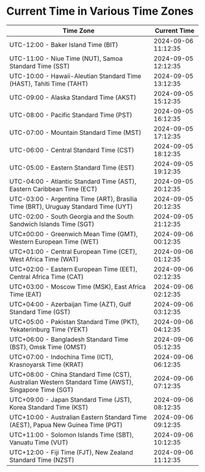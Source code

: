 # Current Time in Various Time Zones

| Time Zone | Current Time |
|-----------|--------------|
| UTC-12:00 - Baker Island Time (BIT) | 2024-09-06 11:12:35 |
| UTC-11:00 - Niue Time (NUT), Samoa Standard Time (SST) | 2024-09-05 12:12:35 |
| UTC-10:00 - Hawaii-Aleutian Standard Time (HAST), Tahiti Time (TAHT) | 2024-09-05 13:12:35 |
| UTC-09:00 - Alaska Standard Time (AKST) | 2024-09-05 15:12:35 |
| UTC-08:00 - Pacific Standard Time (PST) | 2024-09-05 16:12:35 |
| UTC-07:00 - Mountain Standard Time (MST) | 2024-09-05 17:12:35 |
| UTC-06:00 - Central Standard Time (CST) | 2024-09-05 18:12:35 |
| UTC-05:00 - Eastern Standard Time (EST) | 2024-09-05 19:12:35 |
| UTC-04:00 - Atlantic Standard Time (AST), Eastern Caribbean Time (ECT) | 2024-09-05 20:12:35 |
| UTC-03:00 - Argentina Time (ART), Brasília Time (BRT), Uruguay Standard Time (UYT) | 2024-09-05 20:12:35 |
| UTC-02:00 - South Georgia and the South Sandwich Islands Time (SGT) | 2024-09-05 21:12:35 |
| UTC±00:00 - Greenwich Mean Time (GMT), Western European Time (WET) | 2024-09-06 00:12:35 |
| UTC+01:00 - Central European Time (CET), West Africa Time (WAT) | 2024-09-06 01:12:35 |
| UTC+02:00 - Eastern European Time (EET), Central Africa Time (CAT) | 2024-09-06 02:12:35 |
| UTC+03:00 - Moscow Time (MSK), East Africa Time (EAT) | 2024-09-06 02:12:35 |
| UTC+04:00 - Azerbaijan Time (AZT), Gulf Standard Time (GST) | 2024-09-06 03:12:35 |
| UTC+05:00 - Pakistan Standard Time (PKT), Yekaterinburg Time (YEKT) | 2024-09-06 04:12:35 |
| UTC+06:00 - Bangladesh Standard Time (BST), Omsk Time (OMST) | 2024-09-06 05:12:35 |
| UTC+07:00 - Indochina Time (ICT), Krasnoyarsk Time (KRAT) | 2024-09-06 06:12:35 |
| UTC+08:00 - China Standard Time (CST), Australian Western Standard Time (AWST), Singapore Time (SGT) | 2024-09-06 07:12:35 |
| UTC+09:00 - Japan Standard Time (JST), Korea Standard Time (KST) | 2024-09-06 08:12:35 |
| UTC+10:00 - Australian Eastern Standard Time (AEST), Papua New Guinea Time (PGT) | 2024-09-06 09:12:35 |
| UTC+11:00 - Solomon Islands Time (SBT), Vanuatu Time (VUT) | 2024-09-06 10:12:35 |
| UTC+12:00 - Fiji Time (FJT), New Zealand Standard Time (NZST) | 2024-09-06 11:12:35 |
